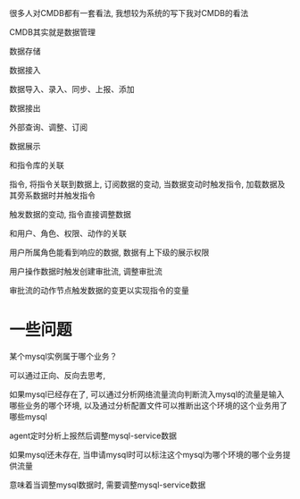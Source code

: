 很多人对CMDB都有一套看法, 我想较为系统的写下我对CMDB的看法

CMDB其实就是数据管理

数据存储



数据接入

数据导入、录入、同步、上报、添加



数据接出

外部查询、调整、订阅



数据展示



和指令库的关联

指令, 将指令关联到数据上, 订阅数据的变动, 当数据变动时触发指令, 加载数据及其旁系数据时并触发指令

触发数据的变动, 指令直接调整数据



和用户、角色、权限、动作的关联

用户所属角色能看到响应的数据, 数据有上下级的展示权限

用户操作数据时触发创建审批流, 调整审批流

审批流的动作节点触发数据的变更以实现指令的变量







# 一些问题

某个mysql实例属于哪个业务？

可以通过正向、反向去思考,

如果mysql已经存在了, 可以通过分析网络流量流向判断流入mysql的流量是输入哪些业务的哪个环境, 以及通过分析配置文件可以推断出这个环境的这个业务用了哪些mysql

agent定时分析上报然后调整mysql-service数据



如果mysql还未存在, 当申请mysql时可以标注这个mysql为哪个环境的哪个业务提供流量

意味着当调整mysql数据时, 需要调整mysql-service数据



